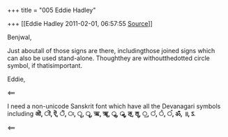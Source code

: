 +++
title = "005 Eddie Hadley"

+++
[[Eddie Hadley	2011-02-01, 06:57:55 [Source](https://groups.google.com/g/samskrita/c/li_WkUG41F8)]]



Benjwal,



Just aboutall of those signs are there, includingthose joined signs which can also be used stand-alone. Thoughthey are withoutthedotted circle symbol, if thatisimportant.



Eddie,



\<==

I need a non-unicode Sanskrit font which have all the Devanagari symbols including **ऒ, ॊ, ऎ, ॆ, ः, ृ, ॄ, ऋ, ॠ, ॢ, ॣ, ऌ, ॡ, ॒, ॑, ॓, ॔, ॐ, ॥, ऽ**.

  
\<==

